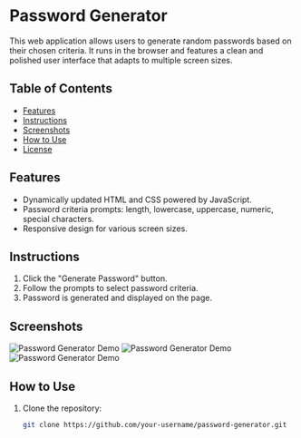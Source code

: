 # Password Generator

This web application allows users to generate random passwords based on their chosen criteria. It runs in the browser and features a clean and polished user interface that adapts to multiple screen sizes.

## Table of Contents

- [Features](#features)
- [Instructions](#instructions)
- [Screenshots](#screenshots)
- [How to Use](#how-to-use)
- [License](#license)

## Features

- Dynamically updated HTML and CSS powered by JavaScript.
- Password criteria prompts: length, lowercase, uppercase, numeric, special characters.
- Responsive design for various screen sizes.

## Instructions

1. Click the "Generate Password" button.
2. Follow the prompts to select password criteria.
3. Password is generated and displayed on the page.

## Screenshots

![Password Generator Demo](./screenshots/password-generator.png)
![Password Generator Demo](./screenshots/password-generator.2.png)
![Password Generator Demo](./screenshots/password-generator.3.png)

## How to Use

1. Clone the repository:

   ```bash
   git clone https://github.com/your-username/password-generator.git

